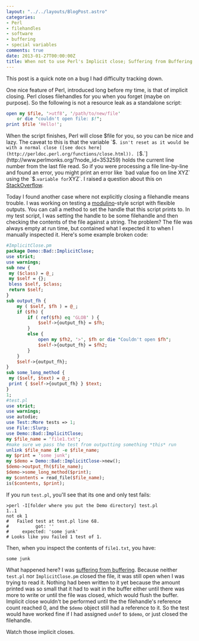 ```yaml
---
layout: "../../layouts/BlogPost.astro"
categories:
- Perl
- filehandles
- software
- buffering
- special variables
comments: true
date: 2013-01-27T00:00:00Z
title: When not to use Perl's Implicit close; Suffering from Buffering
---
```


This post is a quick note on a bug I had difficulty tracking down.

One nice feature of Perl, introduced long before my time, is that of implicit closing. Perl closes filehandles for you when you forget (maybe on purpose). So the following is not a resource leak as a standalone script:

``` perl
open my $file, '>utf8', '/path/to/new/file'
    or die "couldn't open file: $!";
print $file 'Hello!';
```

When the script finishes, Perl will close $file for you, so you can be nice and lazy. The caveat to this is that the variable `$.` isn't reset as it would be with a normal close ([see docs here](http://perldoc.perl.org/functions/close.html)). [`$.`](http://www.perlmonks.org/?node_id=353259) holds the current line number from the last file read. So if you were processing a file line-by-line and found an error, you might print an error like `bad value foo on line XYZ` using the `$.` variable for `XYZ`. I raised a question about this on [StackOverflow](http://stackoverflow.com/questions/14513477/perl-implicit-close-resets#comment20233976_14513477).

Today I found another case where not explicitly closing a filehandle means trouble. I was working on testing a [modulino](https://github.com/briandfoy/modulino-demo/blob/master/lib/Modulino/Demo.pm)-style script with flexible outputs. You can call a method to set the handle that this script prints to. In my test script, I was setting the handle to be some filehandle and then checking the contents of the file against a string. The problem? The file was always empty at run time, but contained what I expected it to when I manually inspected it. Here's some example broken code:

``` perl
#ImplicitClose.pm
package Demo::Bad::ImplicitClose;
use strict;
use warnings;
sub new {
 my ($class) = @_;
 my $self = {};
 bless $self, $class;
 return $self;
}
sub output_fh {
    my ( $self, $fh ) = @_;
    if ($fh) {
        if ( ref($fh) eq 'GLOB' ) {
            $self->{output_fh} = $fh;
        }
        else {
            open my $fh2, '>', $fh or die "Couldn't open $fh";
            $self->{output_fh} = $fh2;
        }
    }
    $self->{output_fh};
}
sub some_long_method {
 my ($self, $text) = @_;
 print { $self->{output_fh} } $text;
}
1;
#test.pl
use strict;
use warnings;
use autodie;
use Test::More tests => 1;
use File::Slurp;
use Demo::Bad::ImplicitClose;
my $file_name = 'file1.txt';
#make sure we pass the test from outputting something *this* run
unlink $file_name if -e $file_name;
my $print = 'some junk';
my $demo = Demo::Bad::ImplicitClose->new();
$demo->output_fh($file_name);
$demo->some_long_method($print);
my $contents = read_file($file_name);
is($contents, $print);
```

If you run `test.pl`, you'll see that its one and only test fails:

    >perl -I[folder where you put the Demo directory] test.pl
    1..1
    not ok 1
    #   Failed test at test.pl line 68.
    #          got: ''
    #     expected: 'some junk'
    # Looks like you failed 1 test of 1.

Then, when you inspect the contents of `file1.txt`, you have:

    some junk

What happened here? I was [suffering from buffering](http://perl.plover.com/FAQs/Buffering.html). Because neither `test.pl` nor `ImplicitClose.pm` closed the file, it was still open when I was trying to read it. Nothing had been written to it yet because the amount printed was so small that it had to wait in the buffer either until there was more to write or until the file was closed, which would flush the buffer. Implicit close wouldn't be performed until the the filehandle's reference count reached 0, and the `$demo` object still had a reference to it. So the test would have worked fine if I had assigned `undef` to `$demo`, or just closed the filehandle.

Watch those implicit closes.
